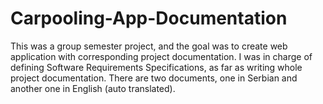 # Carpooling-App-Documentation
This was a group semester project, and the goal was to create web application with corresponding project documentation. I was in charge of defining Software Requirements Specifications, as far as writing whole project documentation. There are two documents, one in Serbian and another one in English (auto translated).
